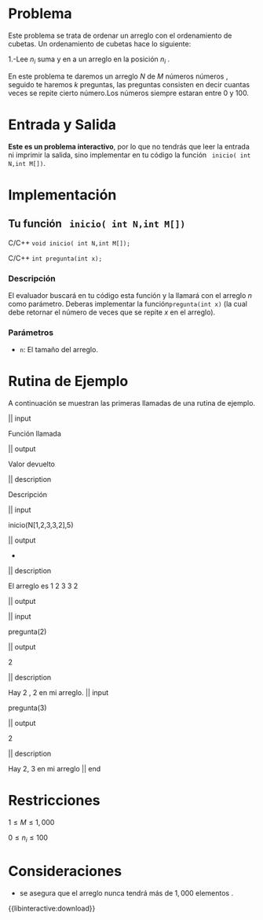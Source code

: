 # Problema

Este problema se trata de ordenar un arreglo con el ordenamiento de cubetas. Un ordenamiento de cubetas hace lo siguiente:

1.-Lee $n_i$ suma y en a un arreglo en la posición $n_{i}$ .



En este problema te daremos un arreglo  $N$ de $M$ números números , seguido te haremos $k$ preguntas, las preguntas consisten en decir cuantas veces se repite cierto número.Los números siempre estaran entre 0 y 100.      

# Entrada y Salida

**Este es un problema interactivo**, por lo que no tendrás que leer la entrada ni imprimir la salida, sino implementar en tu código la función ` inicio( int N,int M[])`.

# Implementación

## Tu función ` inicio( int N,int M[])`

C/C++ `void inicio( int N,int M[]);`

C/C++ `int pregunta(int x);`

### Descripción

El evaluador buscará en tu código esta función y la llamará con el arreglo $n$ como parámetro. Deberas implementar la función`pregunta(int x)` (la cual debe retornar el número de veces que se repite $x$ en el arreglo).
### Parámetros

* `n`: El tamaño del arreglo.


# Rutina de Ejemplo

A continuación se muestran las primeras llamadas de una rutina de ejemplo.

|| input

Función llamada

|| output

Valor devuelto

|| description

Descripción

|| input

inicio(N[1,2,3,3,2],5)

|| output

-

|| description

El arreglo es 1 2 3 3 2

|| output



|| input

pregunta(2)

|| output

2

|| description

Hay 2 , 2 en mi arreglo.
|| input

pregunta(3)

|| output

2

|| description

Hay 2, 3 en mi arreglo
|| end

# Restricciones

$1 \leq M  \leq 1,000$

$0 \leq n_i \leq 100$

# Consideraciones

* se asegura que el arreglo nunca tendrá más de $1,000$ elementos .

{{libinteractive:download}}
